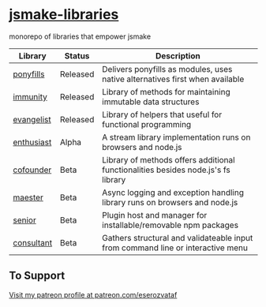 # [jsmake-libraries](https://github.com/eserozvataf/jsmake-libraries)

monorepo of libraries that empower jsmake

| Library                                            | Status   | Description                                                                    |
| -------------------------------------------------- | -------- | -------------------------------------------------------------------------------------- |
| [ponyfills](packages/00_ponyfills/)                   | Released | Delivers ponyfills as modules, uses native alternatives first when available           |
| [immunity](packages/01_immunity/)                    | Released | Library of methods for maintaining immutable data structures                           |
| [evangelist](packages/02_evangelist/)                  | Released | Library of helpers that useful for functional programming                              |
| [enthusiast](packages/03_enthusiast/)                  | Alpha    | A stream library implementation runs on browsers and node.js                           |
| [cofounder](packages/04_cofounder/)                   | Beta     | Library of methods offers additional functionalities besides node.js's fs library      |
| [maester](packages/05_maester/)                     | Beta     | Async logging and exception handling library runs on browsers and node.js              |
| [senior](packages/06_senior/)                      | Beta     | Plugin host and manager for installable/removable npm packages                         |
| [consultant](packages/07_consultant/)                  | Beta     | Gathers structural and validateable input from command line or interactive menu        |


## To Support

[Visit my patreon profile at patreon.com/eserozvataf](https://www.patreon.com/eserozvataf)
